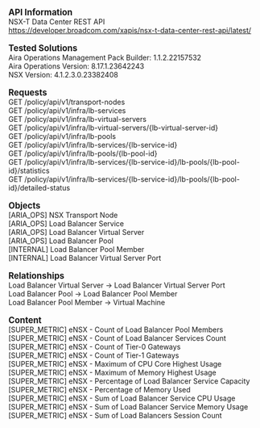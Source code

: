 <big><b> API Information </big></b> <br>NSX-T Data Center REST API <br>https://developer.broadcom.com/xapis/nsx-t-data-center-rest-api/latest/ <br> <br><b><big> Tested Solutions </big></b><br>  Aira Operations Management Pack Builder: 1.1.2.22157532 <br> Aira Operations Version: 8.17.1.23642243 <br> NSX Version: 4.1.2.3.0.23382408 <br> <br><b><big>Requests</big></b><br> GET /policy/api/v1/transport-nodes <br>GET /policy/api/v1/infra/lb-services <br> GET /policy/api/v1/infra/lb-virtual-servers <br> GET /policy/api/v1/infra/lb-virtual-servers/{lb-virtual-server-id} <br> GET /policy/api/v1/infra/lb-pools <br> GET /policy/api/v1/infra/lb-services/{lb-service-id} <br> GET /policy/api/v1/infra/lb-pools/{lb-pool-id} <br> GET /policy/api/v1/infra/lb-services/{lb-service-id}/lb-pools/{lb-pool-id}/statistics <br> GET /policy/api/v1/infra/lb-services/{lb-service-id}/lb-pools/{lb-pool-id}/detailed-status <br><br><b><big>Objects</big></b><br> [ARIA_OPS] NSX Transport Node <br>[ARIA_OPS] Load Balancer Service <br> [ARIA_OPS] Load Balancer Virtual Server <br>[ARIA_OPS] Load Balancer Pool <br> [INTERNAL] Load Balancer Pool Member <br> [INTERNAL] Load Balancer Virtual Server Port <br> <br><b><big>Relationships</big></b><br> Load Balancer Virtual Server -> Load Balancer Virtual Server Port <br>Load Balancer Pool -> Load Balancer Pool Member <br> Load Balancer Pool Member -> Virtual Machine <br> <br><b><big>Content</big></b><br>[SUPER_METRIC] eNSX - Count of Load Balancer Pool Members <br>[SUPER_METRIC] eNSX - Count of ‌Load Balancer Services Count <br>[SUPER_METRIC] eNSX - Count of ‌Tier-0 Gateways <br>[SUPER_METRIC] eNSX - Count of ‌Tier-1 Gateways <br>[SUPER_METRIC] eNSX - Maximum of CPU Core Highest Usage <br>[SUPER_METRIC] eNSX - Maximum of Memory Highest Usage <br>[SUPER_METRIC] eNSX - Percentage of Load Balancer Service Capacity <br>[SUPER_METRIC] eNSX - Percentage of Memory Used <br>[SUPER_METRIC] eNSX - Sum of Load Balancer Service CPU Usage <br>[SUPER_METRIC] eNSX - Sum of Load Balancer Service Memory Usage <br>[SUPER_METRIC] eNSX - Sum of Load Balancers Session Count <br>
